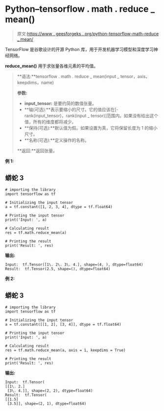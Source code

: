 # Python–tensorflow . math . reduce _ mean()

> 原文:[https://www . geesforgeks . org/python-tensorflow-math-reduce _ mean/](https://www.geeksforgeeks.org/python-tensorflow-math-reduce_mean/)

TensorFlow 是谷歌设计的开源 Python 库，用于开发机器学习模型和深度学习神经网络。

**reduce_mean()** 用于求张量各维元素的平均值。

> **语法:**tensorflow . math . reduce _ mean(input _ tensor，axis，keepdims，name)
> 
> **参数:**
> 
> *   **input_tensor:** 是要约简的数值张量。
> *   **轴(可选):**表示要缩小的尺寸。它的值应该在[-rank(input_tensor)，rank(input _ tensor)]范围内。如果没有给出这个值，所有的维度都将减少。
> *   **保持(可选):**默认值为假。如果设置为真，它将保留长度为 1 的缩小尺寸。
> *   **名称(可选):**定义操作的名称。
> 
> **返回:**返回张量。

**例 1:**

## 蟒蛇 3

```
# importing the library
import tensorflow as tf

# Initializing the input tensor
a = tf.constant([1, 2, 3, 4], dtype = tf.float64)

# Printing the input tensor
print('Input: ', a)

# Calculating result
res = tf.math.reduce_mean(a)

# Printing the result
print('Result: ', res)
```

**输出:**

```
Input:  tf.Tensor([1\. 2\. 3\. 4.], shape=(4, ), dtype=float64)
Result:  tf.Tensor(2.5, shape=(), dtype=float64)
```

**例 2:**

## 蟒蛇 3

```
# importing the library
import tensorflow as tf

# Initializing the input tensor
a = tf.constant([[1, 2], [3, 4]], dtype = tf.float64)

# Printing the input tensor
print('Input: ', a)

# Calculating result
res = tf.math.reduce_mean(a, axis = 1, keepdims = True)

# Printing the result
print('Result: ', res)
```

**输出:**

```
Input:  tf.Tensor(
[[1\. 2.]
 [3\. 4.]], shape=(2, 2), dtype=float64)
Result:  tf.Tensor(
[[1.5]
 [3.5]], shape=(2, 1), dtype=float64)
```